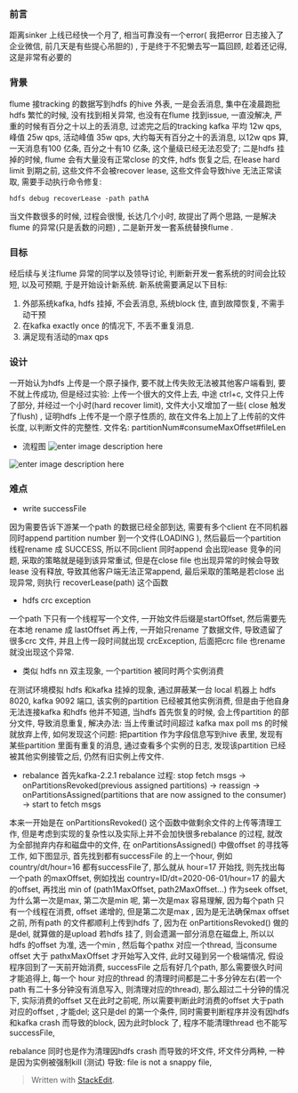 ### 前言
距离sinker 上线已经快一个月了, 相当可靠没有一个error( 我把error 日志接入了企业微信, 前几天是有些提心吊胆的) , 于是终于不犯懒去写一篇回顾, 趁着还记得, 这是非常有必要的
### 背景
flume 接tracking 的数据写到hdfs 的hive 外表, 一是会丢消息, 集中在凌晨跑批 hdfs 繁忙的时候, 没有找到相关异常, 也没有在flume 找到issue, 一直没解决, 严重的时候有百分之十以上的丢消息, 过滤完之后的tracking kafka 平均 12w qps, 峰值 25w qps, 活动峰值 35w qps, 大约每天有百分之十的丢消息, 以12w qps 算, 一天消息有100 亿条, 百分之十有10 亿条, 这个量级已经无法忍受了; 二是hdfs 挂掉的时候, flume 会有大量没有正常close 的文件, hdfs 恢复之后, 在lease hard limit 到期之前, 这些文件不会被recover lease, 这些文件会导致hive 无法正常读取, 需要手动执行命令修复: 
```
hdfs debug recoverLease -path pathA
```
当文件数很多的时候, 过程会很慢, 长达几个小时, 
 故提出了两个思路, 一是解决flume 的异常(只是丢数的问题) , 二是新开发一套系统替换flume . 

### 目标
经后续与关注flume 异常的同学以及领导讨论, 判断新开发一套系统的时间会比较短, 以及可预期, 于是开始设计新系统. 新系统需要满足以下目标: 
1. 外部系统kafka, hdfs 挂掉, 不会丢消息, 系统block 住, 直到故障恢复, 不需手动干预
2. 在kafka exactly once 的情况下, 不丢不重复消息. 
3. 满足现有活动的max qps

### 设计
一开始认为hdfs 上传是一个原子操作, 要不就上传失败无法被其他客户端看到, 要不就上传成功, 但是经过实验: 上传一个很大的文件上去, 中途 ctrl+c, 文件只上传了部分, 并经过一个小时(hard recover limit), 文件大小又增加了一些( close 触发了flush) , 证明hdfs 上传不是一个原子性质的, 故在文件名上加上了上传前的文件长度, 以判断文件的完整性. 文件名: partitionNum#consumeMaxOffset#fileLen

* 流程图
![enter image description here](https://drive.google.com/file/d/1fiDEGMxJmxxdXbhpOPy5dbZLEykKs25H/view?usp=sharing)


![enter image description here](https://drive.google.com/uc?id=1Kq1N5-yNbLI1dCdcRCRDCoLJQfpt8S6X)

### 难点
* write successFile 

因为需要告诉下游某一个path 的数据已经全部到达, 需要有多个client 在不同机器同时append partition number 到一个文件(LOADING ), 然后最后一个partition 线程rename 成 SUCCESS, 所以不同client 同时append 会出现lease 竞争的问题, 采取的策略就是碰到该异常重试, 但是在close file 也出现异常的时候会导致lease 没有释放, 导致其他客户端无法正常append, 最后采取的策略是若close 出现异常, 则执行 recoverLease(path) 这个函数

* hdfs crc exception

一个path 下只有一个线程写一个文件, 一开始文件后缀是startOffset, 然后需要先在本地 rename 成 lastOffset 再上传, 一开始只rename 了数据文件, 导致遗留了很多crc 文件, 并且上传一段时间就出现 crcException, 后面把crc file 也rename 就没出现这个异常. 

* 类似 hdfs nn 双主现象, 一个partition 被同时两个实例消费

在测试环境模拟 hdfs 和kafka 挂掉的现象, 通过屏蔽某一台 local 机器上 hdfs 8020, kafka 9092 端口, 该实例的partition 已经被其他实例消费, 但是由于他自身无法连接kafka 和hdfs 他并不知道, 当hdfs 首先恢复的时候, 会上传partition 的部分文件, 导致消息重复, 解决办法: 当上传重试时间超过 kafka max poll ms 的时候就放弃上传, 如何发现这个问题: 把partition 作为字段信息写到hive 表里, 发现有某些partition 里面有重复的消息, 通过查看多个实例的日志, 发现该partition 已经被其他实例接管之后, 仍然有旧实例上传文件. 

* rebalance 
首先kafka-2.2.1 rebalance  过程: stop fetch msgs -> onPartitionsRevoked(previous assigned partitions) -> reassign -> onPartitionsAssigned(partitions that are now assigned to the consumer) -> start to fetch msgs      

本来一开始是在 onPartitionsRevoked() 这个函数中做剩余文件的上传等清理工作, 但是考虑到实现的复杂性以及实际上并不会加快很多rebalance 的过程, 就改为全部抛弃内存和磁盘中的文件, 在 onPartitionsAssigned() 中做offset 的寻找等工作, 如下图显示, 首先找到都有successFile 的上一个hour, 例如 country/dt/hour=16 都有successFile了, 那么就从 hour=17 开始找, 则先找出每一个path 的maxOffset, 例如找出 country=ID/dt=2020-06-01/hour=17  的最大的offset, 再找出 min of (path1MaxOffset, path2MaxOffset...) 作为seek offset, 为什么第一次是max, 第二次是min 呢, 第一次是max 容易理解, 因为每个path 只有一个线程在消费, offset 递增的, 但是第二次是max , 因为是无法确保max offset 之前, 所有path 的文件都顺利上传到hdfs 了, 因为在  onPartitionsRevoked() 做的是del, 就算做的是upload 若hdfs 挂了, 则会遗漏一部分消息在磁盘上, 所以以hdfs 的offset 为准, 选一个min , 然后每个pathx 对应一个thread, 当consume offset 大于 pathxMaxOffset 才开始写入文件, 此时又碰到另一个极端情况, 假设程序回到了一天前开始消费, successFile 之后有好几个path, 那么需要很久时间才能追得上, 每一个 hour 对应的thread 的清理时间都是二十多分钟左右(若一个path 有二十多分钟没有消息写入, 则清理对应的thread), 那么超过二十分钟的情况下, 实际消费的offset 又在此时之前呢, 所以需要判断此时消费的offset 大于path 对应的offset , 才能del; 这只是del 的第一个条件, 同时需要判断程序并没有因hdfs 和kafka crash 而导致的block, 因为此时block 了, 程序不能清理thread 也不能写successFile,    

rebalance 同时也是作为清理因hdfs crash 而导致的坏文件, 坏文件分两种, 一种是因为实例被强制kill (测试) 导致: file is not a snappy file,                                                                                                                                                                                                                          
> Written with [StackEdit](https://stackedit.io/).

<!--stackedit_data:
eyJoaXN0b3J5IjpbLTU3OTA2NDEzOCwxNzM4MjkwODA5LC0yMT
g3NzczMjcsLTkzNDg2NDU4MiwxODk1NzY4Mzk4LDIwNjU5MzM4
NSwtMTI2MjA1MTI4MCw0MjM5OTM3OTAsMTMxMTM1NDE1MSwxMj
MyNjczMDQzLC0xMDU4NzY4NjQ1LC0xMzEwMzg5ODcsLTE4OTI0
NjM1NjgsLTE5OTY0NjQyNDksMTg3OTkzMTcxMywtODA0NDY0Mj
g1LC0xODY5OTU0OTE3LDE5MjgxNjI0NDFdfQ==
-->